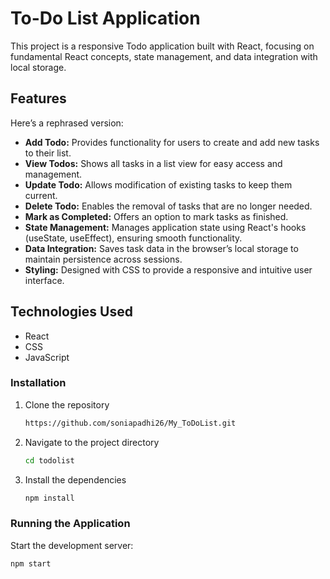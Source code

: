 # To-Do List Application
This project is a responsive Todo application built with React, focusing on fundamental React concepts, state management, and data integration with local storage.
## Features

Here’s a rephrased version:

- **Add Todo:** Provides functionality for users to create and add new tasks to their list.
- **View Todos:** Shows all tasks in a list view for easy access and management.
- **Update Todo:** Allows modification of existing tasks to keep them current.
- **Delete Todo:** Enables the removal of tasks that are no longer needed.
- **Mark as Completed:** Offers an option to mark tasks as finished.
- **State Management:** Manages application state using React's hooks (useState, useEffect), ensuring smooth functionality.
- **Data Integration:** Saves task data in the browser’s local storage to maintain persistence across sessions.
- **Styling:** Designed with CSS to provide a responsive and intuitive user interface.

## Technologies Used

- React
- CSS  
- JavaScript 

### Installation

1. Clone the repository
    ```bash
    https://github.com/soniapadhi26/My_ToDoList.git
    ```
2. Navigate to the project directory
    ```bash
    cd todolist
    ```
3. Install the dependencies
    ```bash
    npm install
    ```

### Running the Application

Start the development server:
```bash
npm start

